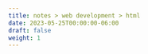 ```yaml
---
title: notes > web development > html
date: 2023-05-25T00:00:00-06:00
draft: false
weight: 1
---
```


